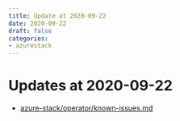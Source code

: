 ```yaml
---
title: Update at 2020-09-22
date: 2020-09-22
draft: false
categories: 
- azurestack
---
```


# Updates at 2020-09-22

- [azure-stack/operator/known-issues.md](https://github.com/MicrosoftDocs/azure-stack-docs/compare/ac31303..b8132a7#diff-9008f60b3e91b72c161a9e70a17eea7a)
